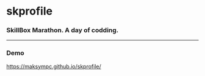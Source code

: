# skprofile
### SkillBox Marathon. A day of codding.
-----

### Demo
https://maksympc.github.io/skprofile/
